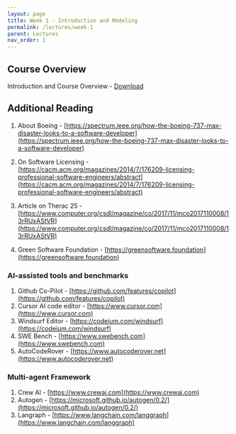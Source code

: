```yaml
---
layout: page
title: Week 1 - Introduction and Modeling
permalink: /lectures/week-1
parent: Lectures
nav_order: 1
---
```


## Course Overview

Introduction and Course Overview - [Download](https://karthikv1392.github.io/cs6401_se/slides/L01_Course_Overview.pdf)


## Additional Reading


1. About Boeing  - [https://spectrum.ieee.org/how-the-boeing-737-max-disaster-looks-to-a-software-developer](https://spectrum.ieee.org/how-the-boeing-737-max-disaster-looks-to-a-software-developer)

2. On Software Licensing - [https://cacm.acm.org/magazines/2014/7/176209-licensing-professional-software-engineers/abstract](https://cacm.acm.org/magazines/2014/7/176209-licensing-professional-software-engineers/abstract)

3. Article on Therac 25 - [https://www.computer.org/csdl/magazine/co/2017/11/mco2017110008/13rRUxAStVR](https://www.computer.org/csdl/magazine/co/2017/11/mco2017110008/13rRUxAStVR)

4. Green Software Foundation - [https://greensoftware.foundation](https://greensoftware.foundation)

### AI-assisted tools and benchmarks

1. Github Co-Pilot - [https://github.com/features/copilot](https://github.com/features/copilot)
2. Cursor AI code editor - [https://www.cursor.com](https://www.cursor.com)
3. Windsurf Editor - [https://codeium.com/windsurf](https://codeium.com/windsurf)
4. SWE Bench - [https://www.swebench.com](https://www.swebench.com)
5. AutoCodeRover - [https://www.autocoderover.net](https://www.autocoderover.net)

### Multi-agent Framework

1. Crew AI - [https://www.crewai.com](https://www.crewai.com)
2. Autogen - [https://microsoft.github.io/autogen/0.2/](https://microsoft.github.io/autogen/0.2/)
3. Langraph - [https://www.langchain.com/langgraph](https://www.langchain.com/langgraph)



